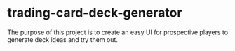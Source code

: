 # trading-card-deck-generator

The purpose of this project is to create an easy UI for prospective players to generate deck ideas and try them out. 
